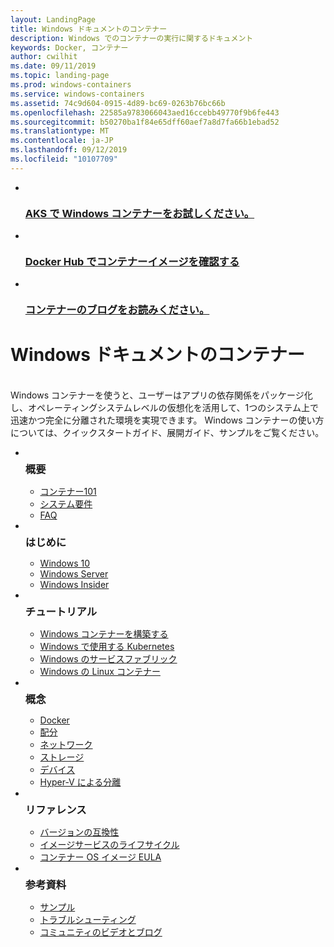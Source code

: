 ```yaml
---
layout: LandingPage
title: Windows ドキュメントのコンテナー
description: Windows でのコンテナーの実行に関するドキュメント
keywords: Docker, コンテナー
author: cwilhit
ms.date: 09/11/2019
ms.topic: landing-page
ms.prod: windows-containers
ms.service: windows-containers
ms.assetid: 74c9d604-0915-4d89-bc69-0263b76bc66b
ms.openlocfilehash: 22585a9783066043aed16ccebb49770f9b6fe443
ms.sourcegitcommit: b50270ba1f84e65dff60aef7a8d7fa66b1ebad52
ms.translationtype: MT
ms.contentlocale: ja-JP
ms.lasthandoff: 09/12/2019
ms.locfileid: "10107709"
---
```

<div id="main" class="v2">
    <ul class="cardsY panelContent featuredContent">
        <li>
            <a href="https://docs.microsoft.com/en-us/azure/aks/windows-container-cli" data-linktype="external">
                <div class="cardSize">
                    <div class="cardPadding">
                        <div class="card">
                            <div class="cardImageOuter">
                                <div class="cardImage">
                                    <img src="media/logo_kubernetes.svg" alt="" data-linktype="relative-path">
                                </div>
                            </div>
                            <div class="cardText">
                                <h3>AKS で Windows コンテナーをお試しください。</h3>
                            </div>
                        </div>
                    </div>
                </div>
            </a>
        </li>
        <li>
            <a href="https://hub.docker.com/_/microsoft-windows-base-os-images" data-linktype="external">
                <div class="cardSize">
                    <div class="cardPadding">
                        <div class="card">
                            <div class="cardImageOuter">
                                <div class="cardImage">
                                    <img src="media/logo_docker.svg" alt="" data-linktype="relative-path">
                                </div>
                            </div>
                            <div class="cardText">
                                <h3>Docker Hub でコンテナーイメージを確認する</h3>
                            </div>
                        </div>
                    </div>
                </div>
            </a>
        </li>
        <li>
            <a href="https://techcommunity.microsoft.com/t5/Containers/bg-p/Containers" data-linktype="external">
                <div class="cardSize">
                    <div class="cardPadding">
                        <div class="card">
                            <div class="cardImageOuter">
                                <div class="cardImage">
                                    <img src="media/i_blog.svg" alt="" data-linktype="relative-path">
                                </div>
                            </div>
                            <div class="cardText">
                                <h3>コンテナーのブログをお読みください。</h3>
                            </div>
                        </div>
                    </div>
                </div>
            </a>
        </li>
    </ul>
    <h1>Windows ドキュメントのコンテナー</h1>
    <br/>
    <div class="abstract">Windows コンテナーを使うと、ユーザーはアプリの依存関係をパッケージ化し、オペレーティングシステムレベルの仮想化を活用して、1つのシステム上で迅速かつ完全に分離された環境を実現できます。 Windows コンテナーの使い方については、クイックスタートガイド、展開ガイド、サンプルをご覧ください。</div>
    <ul class="cardsW panelContent featuredContent">
        <li>
            <div class="cardSize">
                <div class="cardPadding">
                    <div class="card">
                        <div class="cardImageOuter">
                            <div class="cardImage bgdAccent1">
                                <img src="media/virtualization-containers-about.svg" alt="" data-linktype="relative-path">
                            </div>
                        </div>
                        <div class="cardText">
                            <h3 style="margin: 8px 0 2px 0;">概要</h3>
                            <ul>
                                <li><a href="/en-us/virtualization/windowscontainers/about/index" data-linktype="absolute-path">コンテナー101</a></li>
                                <li><a href="/en-us/virtualization/windowscontainers/deploy-containers/system-requirements" data-linktype="absolute-path">システム要件</a></li>
                                <li><a href="/en-us/virtualization/windowscontainers/about/faq" data-linktype="absolute-path">FAQ</a></li>
                            </ul>
                        </div>
                    </div>
                </div>
            </div>
        </li>
        <li>
            <div class="cardSize">
                <div class="cardPadding">
                    <div class="card">
                        <div class="cardImageOuter">
                            <div class="cardImage bgdAccent1">
                                <img src="media/virtualization-containers-quick-start.svg" alt="" data-linktype="relative-path">
                            </div>
                        </div>
                        <div class="cardText">
                            <h3 style="margin: 8px 0 2px 0;">はじめに</h3>
                            <ul>
                                <li><a href="/en-us/virtualization/windowscontainers/quick-start/quick-start-windows-10" data-linktype="external">Windows 10</a></li>
                                <li><a href="/en-us/virtualization/windowscontainers/quick-start/quick-start-windows-server" data-linktype="external">Windows Server</a></li>
                                <li><a href="/en-us/virtualization/windowscontainers/quick-start/using-insider-container-images" data-linktype="external">Windows Insider</a></li>
                            </ul>
                        </div>
                    </div>
                </div>
            </div>
        </li>
        <li>
            <div class="cardSize">
                <div class="cardPadding">
                    <div class="card">
                        <div class="cardImageOuter">
                            <div class="cardImage bgdAccent1">
                                <img src="media/container-tutorials.svg" alt="" data-linktype="relative-path">
                            </div>
                        </div>
                        <div class="cardText">
                            <h3 style="margin: 8px 0 2px 0;">チュートリアル</h3>
                            <ul>
                                <li><a href="/en-us/virtualization/windowscontainers/manage-docker/manage-windows-dockerfile" data-linktype="external">Windows コンテナーを構築する</a></li>
                                <li><a href="/en-us/virtualization/windowscontainers/kubernetes/getting-started-kubernetes-windows" data-linktype="external">Windows で使用する Kubernetes</a></li>
                                <li><a href="/en-us/azure/service-fabric/service-fabric-quickstart-containers" data-linktype="external">Windows のサービスファブリック</a></li>
                                <li><a href="/en-us/virtualization/windowscontainers/deploy-containers/linux-containers" data-linktype="external">Windows の Linux コンテナー</a></li>
                            </ul>
                        </div>
                    </div>
                </div>
            </div>
        </li>
        <li>
            <div class="cardSize">
                <div class="cardPadding">
                    <div class="card">
                        <div class="cardImageOuter">
                            <div class="cardImage bgdAccent1">
                                <img src="media/virtualization-containers-management-tools.svg" alt="" data-linktype="relative-path">
                            </div>
                        </div>
                        <div class="cardText">
                            <h3 style="margin: 8px 0 2px 0;">概念</h3>
                            <ul>
                                <li><a href="/en-us/virtualization/windowscontainers/manage-docker/configure-docker-daemon" data-linktype="external">Docker</a></li>
                                <li><a href="/en-us/virtualization/windowscontainers/manage-containers/manage-serviceaccounts" data-linktype="external">配分</a></li>
                                <li><a href="/en-us/virtualization/windowscontainers/container-networking/architecture" data-linktype="external">ネットワーク</a></li>
                                <li><a href="/en-us/virtualization/windowscontainers/manage-containers/container-storage" data-linktype="external">ストレージ</a></li>
                                <li><a href="/en-us/virtualization/windowscontainers/deploy-containers/hardware-devices-in-containers" data-linktype="external">デバイス</a></li>
                                <li><a href="/en-us/virtualization/windowscontainers/manage-containers/hyperv-container" data-linktype="external">Hyper-V による分離</a></li>
                            </ul>
                        </div>
                    </div>
                </div>
            </div>
        </li>
        <li>
            <div class="cardSize">
                <div class="cardPadding">
                    <div class="card">
                        <div class="cardImageOuter">
                            <div class="cardImage bgdAccent1">
                                <img src="media/container-reference.svg" alt="" data-linktype="relative-path">
                            </div>
                        </div>
                        <div class="cardText">
                            <h3 style="margin: 8px 0 2px 0;">リファレンス</h3>
                            <ul>
                                <li><a href="/en-us/virtualization/windowscontainers/deploy-containers/version-compatibility" data-linktype="external">バージョンの互換性</a></li>
                                <li><a href="/en-us/virtualization/windowscontainers/deploy-containers/base-image-lifecycle" data-linktype="external">イメージサービスのライフサイクル</a></li>
                                <li><a href="/en-us/virtualization/windowscontainers/images-eula" data-linktype="external">コンテナー OS イメージ EULA</a></li>
                            </ul>
                        </div>
                    </div>
                </div>
            </div>
        </li>
        <li>
            <div class="cardSize">
                <div class="cardPadding">
                    <div class="card">
                        <div class="cardImageOuter">
                            <div class="cardImage bgdAccent1">
                                <img src="media/virtualization-containers-community.svg" alt="" data-linktype="relative-path">
                            </div>
                        </div>
                        <div class="cardText">
                            <h3 style="margin: 8px 0 2px 0;">参考資料</h3>
                            <ul>
                                <li><a href="/en-us/virtualization/windowscontainers/samples" data-linktype="external">サンプル</a></li>
                                <li><a href="/en-us/virtualization/windowscontainers/troubleshooting" data-linktype="external">トラブルシューティング</a></li>
                                <li><a href="/en-us/virtualization/windowscontainers/communitylinks" data-linktype="external">コミュニティのビデオとブログ</a></li>
                            </ul>
                        </div>
                    </div>
                </div>
            </div>
        </li>
    </ul>
</div>